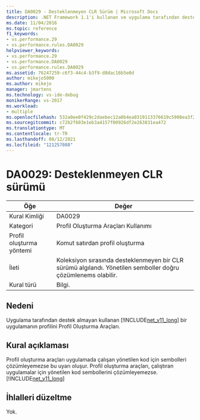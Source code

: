 ```yaml
---
title: DA0029 - Desteklenmeyen CLR Sürüm | Microsoft Docs
description: .NET Framework 1.1'i kullanan ve uygulama tarafından destek almayan bir uygulamanın profilini Profil Oluşturma Araçları.
ms.date: 11/04/2016
ms.topic: reference
f1_keywords:
- vs.performance.29
- vs.performance.rules.DA0029
helpviewer_keywords:
- vs.performance.29
- vs.performance.DA0029
- vs.performance.rules.DA0029
ms.assetid: 76247259-c6f3-44c4-b3f9-d8dac16b5e0d
author: mikejo5000
ms.author: mikejo
manager: jmartens
ms.technology: vs-ide-debug
monikerRange: vs-2017
ms.workload:
- multiple
ms.openlocfilehash: 532a0ee0f429c2daebec12a0b4ea0319113376619c5908ea3f205fdb0df93502
ms.sourcegitcommit: c72b2f603e1eb3a4157f00926df2e263831ea472
ms.translationtype: MT
ms.contentlocale: tr-TR
ms.lasthandoff: 08/12/2021
ms.locfileid: "121257088"
---
```

# <a name="da0029-unsupported-clr-version"></a>DA0029: Desteklenmeyen CLR sürümü

|Öğe|Değer|
|-|-|
|Kural Kimliği|DA0029|
|Kategori|Profil Oluşturma Araçları Kullanımı|
|Profil oluşturma yöntemi|Komut satırdan profil oluşturma|
|İleti|Koleksiyon sırasında desteklenmeyen bir CLR sürümü algılandı. Yönetilen semboller doğru çözümlenems olabilir.|
|Kural türü|Bilgi.|

## <a name="cause"></a>Nedeni
 Uygulama tarafından destek almayan kullanan [!INCLUDE[net_v11_long](../profiling/includes/net_v11_long_md.md)] bir uygulamanın profilini Profil Oluşturma Araçları.

## <a name="rule-description"></a>Kural açıklaması
 Profil oluşturma araçları uygulamada çalışan yönetilen kod için sembolleri çözümleyemezse bu uyarı oluşur. Profil oluşturma araçları, çalıştıran uygulamalar için yönetilen kod sembollerini çözümleyemezse. [!INCLUDE[net_v11_long](../profiling/includes/net_v11_long_md.md)]

## <a name="how-to-fix-violations"></a>İhlalleri düzeltme
 Yok.
